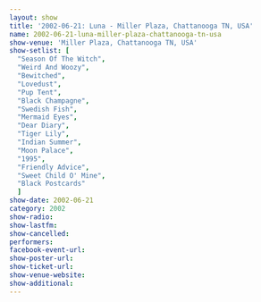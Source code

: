 ```yaml
---
layout: show
title: '2002-06-21: Luna - Miller Plaza, Chattanooga TN, USA'
name: 2002-06-21-luna-miller-plaza-chattanooga-tn-usa
show-venue: 'Miller Plaza, Chattanooga TN, USA'
show-setlist: [
  "Season Of The Witch",
  "Weird And Woozy",
  "Bewitched",
  "Lovedust",
  "Pup Tent",
  "Black Champagne",
  "Swedish Fish",
  "Mermaid Eyes",
  "Dear Diary",
  "Tiger Lily",
  "Indian Summer",
  "Moon Palace",
  "1995",
  "Friendly Advice",
  "Sweet Child O' Mine",
  "Black Postcards"
  ]
show-date: 2002-06-21
category: 2002
show-radio: 
show-lastfm: 
show-cancelled: 
performers: 
facebook-event-url: 
show-poster-url: 
show-ticket-url: 
show-venue-website: 
show-additional: 
---
```


